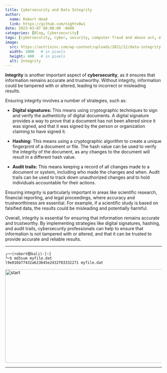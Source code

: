 ```yaml
---
title: Cybersecurity and Data Integrity
author:
  name: Robert Head
  link: https://github.com/n1ghtx0w1
date: 2023-03-07 08:00:00 -0600
categories: [Blog, Cybersecurity]
tags: [cybersecurity, cyber, security, computer fraud and abuse act, electronic communications privacy act, data availability, data integrity, data confidentiality, authentication, authorization, components of cybersecurity, confidentiality, privacy, security, encryption, information, sensitive data, data integrity, digital signatures, hashing, audit trails, integrity, ethics]
image:
  src: https://astrixinc.com/wp-content/uploads/2021/12/data-integrity.jpg
  width: 1000   # in pixels
  height: 400   # in pixels
  alt: Integrity
---
```

   
**Integrity** is another important aspect of **cybersecurity**, as it ensures that information remains accurate and trustworthy. Without integrity, information could be tampered with or altered, leading to incorrect or misleading results.

Ensuring integrity involves a number of strategies, such as:

- **Digital signatures:** This means using cryptographic techniques to sign and verify the authenticity of digital documents. A digital signature provides a way to prove that a document has not been altered since it was signed, and that it was signed by the person or organization claiming to have signed it.

- **Hashing:** This means using a cryptographic algorithm to create a unique fingerprint of a document or file. The hash value can be used to verify the integrity of the document, as any changes to the document will result in a different hash value.

- **Audit trails:** This means keeping a record of all changes made to a document or system, including who made the changes and when. Audit trails can be used to track down unauthorized changes and to hold individuals accountable for their actions.

Ensuring integrity is particularly important in areas like scientific research, financial reporting, and legal proceedings, where accuracy and trustworthiness are essential. For example, if a scientific study is based on falsified data, the results could be misleading and potentially harmful.

Overall, integrity is essential for ensuring that information remains accurate and trustworthy. By implementing strategies like digital signatures, hashing, and audit trails, cybersecurity professionals can help to ensure that information is not tampered with or altered, and that it can be trusted to provide accurate and reliable results.

---

```shell
┌──(robert㉿kali)-[~] 
└─$ md5sum myfile.dat
l9e016b77432a623645e2432f03332271 myfile.dat
```


<img align="center" src="https://media.giphy.com/media/4FQMuOKR6zQRO/giphy.gif" alt="start" width="600" height="300">

---
